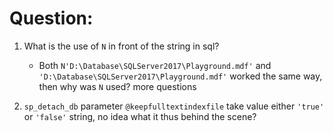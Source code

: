# Question:

1. What is the use of `N` in front of the string in sql?
    - Both `N'D:\Database\SQLServer2017\Playground.mdf'` and `'D:\Database\SQLServer2017\Playground.mdf'` worked the same way, then why was `N` used? more questions

2. `sp_detach_db` parameter `@keepfulltextindexfile` take value either `'true'` or `'false'` string, no idea what it thus behind the scene?